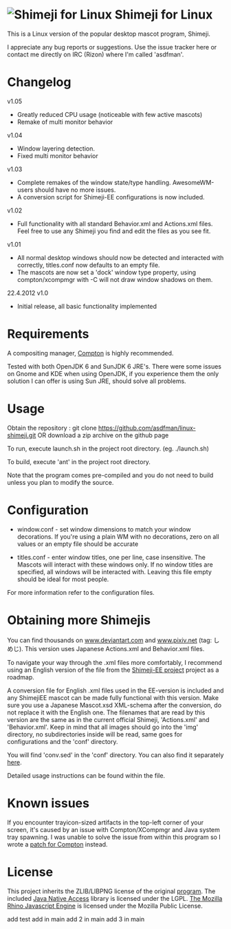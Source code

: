 ![Shimeji for Linux](http://i.imgur.com/efHyX.png "Shimeji for Linux")
Shimeji for Linux
=================

This is a Linux version of the popular desktop mascot program, Shimeji.

I appreciate any bug reports or suggestions. Use the issue tracker here or contact me directly on IRC (Rizon) where I'm called 'asdfman'.


Changelog
=========
v1.05
- Greatly reduced CPU usage (noticeable with few active mascots)
- Remake of multi monitor behavior 

v1.04
- Window layering detection.
- Fixed multi monitor behavior

v1.03
- Complete remakes of the window state/type handling. AwesomeWM-users should have no more issues.
- A conversion script for Shimeji-EE configurations is now included.

v1.02
- Full functionality with all standard Behavior.xml and Actions.xml files. Feel free to use any Shimeji you find and edit the files as you see fit.

v1.01
- All normal desktop windows should now be detected and interacted with correctly, titles.conf now defaults to an empty file.
- The mascots are now set a 'dock' window type property, using compton/xcompmgr with -C will not draw window shadows on them.

22.4.2012 v1.0
- Initial release, all basic functionality implemented

Requirements
===============
A compositing manager, [Compton](http://github.com/chjj/compton) is highly recommended. 

Tested with both OpenJDK 6 and SunJDK 6 JRE's. There were some issues on Gnome and KDE when using OpenJDK, if you experience them the only solution I can offer is using Sun JRE, should solve all problems. 


Usage
========
Obtain the repository :
git clone https://github.com/asdfman/linux-shimeji.git OR download a zip archive on the github page

To run, execute launch.sh in the project root directory. (eg. ./launch.sh)

To build, execute 'ant' in the project root directory.

Note that the program comes pre-compiled and you do not need to build unless you plan to modify the source.


Configuration
================
- window.conf - set window dimensions to match your window decorations. If you're using a plain WM with no decorations, zero on all values or an empty file should be accurate

- titles.conf - enter window titles, one per line, case insensitive. The Mascots will interact with these windows only. If no window titles are specified, all windows will be interacted with. Leaving this file empty should be ideal for most people.

For more information refer to the configuration files. 


Obtaining more Shimejis
==========================
You can find thousands on www.deviantart.com and www.pixiv.net (tag: しめじ). This version uses Japanese Actions.xml and Behavior.xml files.

To navigate your way through the .xml files more comfortably, I recommend using an English version of the file from the [Shimeji-EE project](http://code.google.com/p/shimeji-ee/) project as a roadmap. 

A conversion file for English .xml files used in the EE-version is included and any ShimejiEE mascot can be made fully functional with this version. Make sure you use a Japanese Mascot.xsd XML-schema after the conversion, do not replace it with the English one. The filenames that are read by this version are the same as in the current official Shimeji, 'Actions.xml' and 'Behavior.xml'. Keep in mind that all images should go into the 'img' directory, no subdirectories inside will be read, same goes for configurations and the 'conf' directory.

You will find 'conv.sed' in the 'conf' directory. You can also find it separately [here](http://gist.github.com/2497639).

Detailed usage instructions can be found within the file.


Known issues
===============
If you encounter trayicon-sized artifacts in the top-left corner of your screen, it's caused by an issue with Compton/XCompmgr and Java system tray spawning. I was unable to solve the issue from within this program so I wrote a [patch for Compton](http://gist.github.com/2472719) instead.


License
==========
This project inherits the ZLIB/LIBPNG license of the original [program](http://www.group-finity.com/Shimeji). 
The included [Java Native Access](http://github.com/twall/jna) library is licensed under the LGPL. [The Mozilla Rhino Javascript Engine](http://www.mozilla.org/rhino)
is licensed under the Mozilla Public License.

add test
add in main
add 2 in main
add 3 in main

